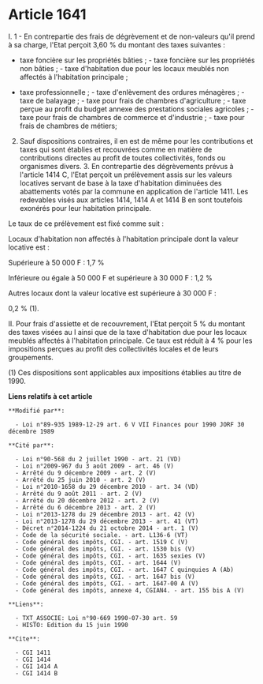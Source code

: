 # Article 1641

I. 1 - En contrepartie des frais de dégrèvement et de non-valeurs qu'il prend à sa charge, l'Etat perçoit 3,60 % du montant
des taxes suivantes :

- taxe foncière sur les propriétés bâties ;    - taxe foncière sur les propriétés non bâties ;    - taxe d'habitation due
pour les locaux meublés non affectés à l'habitation principale ;

- taxe professionnelle ;    - taxe d'enlèvement des ordures ménagères ;    - taxe de balayage ;    - taxe pour frais de
chambres d'agriculture ;    - taxe perçue au profit du budget annexe des prestations sociales agricoles ;    - taxe pour
frais de chambres de commerce et d'industrie ;    - taxe pour frais de chambres de métiers;

2. Sauf dispositions contraires, il en est de même pour les contributions et taxes qui sont établies et recouvrées comme en
matière de contributions directes au profit de toutes collectivités, fonds ou organismes divers.    3. En contrepartie des
dégrèvements prévus à l'article 1414 C, l'Etat perçoit un prélèvement assis sur les valeurs locatives servant de base à la
taxe d'habitation diminuées des abattements votés par la commune en application de l'article 1411. Les redevables visés aux
articles 1414, 1414 A et 1414 B en sont toutefois exonérés pour leur habitation principale.

Le taux de ce prélèvement est fixé comme suit :

Locaux d'habitation non affectés à l'habitation principale dont la valeur locative est :

Supérieure à 50 000 F : 1,7 %

Inférieure ou égale à 50 000 F et supérieure à 30 000 F : 1,2 %

Autres locaux dont la valeur locative est supérieure à 30 000 F :

0,2 % (1).

II. Pour frais d'assiette et de recouvrement, l'Etat perçoit 5 % du montant des taxes visées au I ainsi que de la taxe
d'habitation due pour les locaux meublés affectés à l'habitation principale. Ce taux est réduit à 4 % pour les impositions
perçues au profit des collectivités locales et de leurs groupements.

(1) Ces dispositions sont applicables aux impositions établies au titre de 1990.

**Liens relatifs à cet article**

	**Modifié par**:

	  - Loi n°89-935 1989-12-29 art. 6 V VII Finances pour 1990 JORF 30 décembre 1989

	**Cité par**:

	  - Loi n°90-568 du 2 juillet 1990 - art. 21 (VD)
	  - Loi n°2009-967 du 3 août 2009 - art. 46 (V)
	  - Arrêté du 9 décembre 2009 - art. 2 (V)
	  - Arrêté du 25 juin 2010 - art. 2 (V)
	  - Loi n°2010-1658 du 29 décembre 2010 - art. 34 (VD)
	  - Arrêté du 9 août 2011 - art. 2 (V)
	  - Arrêté du 20 décembre 2012 - art. 2 (V)
	  - Arrêté du 6 décembre 2013 - art. 2 (V)
	  - Loi n°2013-1278 du 29 décembre 2013 - art. 42 (V)
	  - Loi n°2013-1278 du 29 décembre 2013 - art. 41 (VT)
	  - Décret n°2014-1224 du 21 octobre 2014 - art. 1 (V)
	  - Code de la sécurité sociale. - art. L136-6 (VT)
	  - Code général des impôts, CGI. - art. 1519 C (V)
	  - Code général des impôts, CGI. - art. 1530 bis (V)
	  - Code général des impôts, CGI. - art. 1635 sexies (V)
	  - Code général des impôts, CGI. - art. 1644 (V)
	  - Code général des impôts, CGI. - art. 1647 C quinquies A (Ab)
	  - Code général des impôts, CGI. - art. 1647 bis (V)
	  - Code général des impôts, CGI. - art. 1647-00 A (V)
	  - Code général des impôts, annexe 4, CGIAN4. - art. 155 bis A (V)

	**Liens**:

	  - TXT_ASSOCIE: Loi n°90-669 1990-07-30 art. 59
	  - HISTO: Edition du 15 juin 1990

	**Cite**:

	  - CGI 1411
	  - CGI 1414
	  - CGI 1414 A
	  - CGI 1414 B
